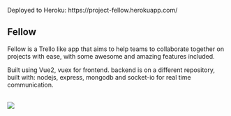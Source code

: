 <p>Deployed to Heroku: https://project-fellow.herokuapp.com/</p>

<h2>Fellow</h2>

<p>Fellow is a Trello like app that aims to help teams to collaborate together on projects with ease, with some awesome and amazing features included.</p>
<p>Built using Vue2, vuex for frontend.
backend is on a different repository, built with: nodejs, express, mongodb and socket-io for real time communication.</p>

<br>

<img src="https://res.cloudinary.com/or21321/image/upload/v1658842448/minesweeper_fssk4y.png"/>
